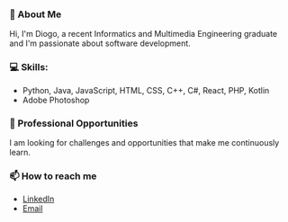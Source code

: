 ### 🚀 About Me
Hi, I'm Diogo, a recent Informatics and Multimedia Engineering graduate and I'm passionate about software development.

### 💻 Skills:
- Python, Java, JavaScript, HTML, CSS, C++, C#, React, PHP, Kotlin
- Adobe Photoshop

### 💼 Professional Opportunities
I am looking for challenges and opportunities that make me continuously learn.

### 📫 How to reach me
- [LinkedIn](https://www.linkedin.com/in/diogo-saraiva-17154714b/)
- [Email](mailto:dmcs1906@gmail.com)
